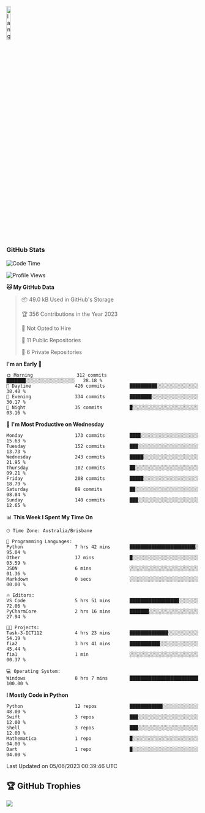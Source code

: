 <p align="left"><img width=15%" src="https://github.com/alansmathew/alansmathew/raw/master/lang.gif" alt="lang image here" /></p>

# <h3 align="left">GitHub Stats</h3>

<!--START_SECTION:waka-->
![Code Time](http://img.shields.io/badge/Code%20Time-225%20hrs%2027%20mins-blue)

![Profile Views](http://img.shields.io/badge/Profile%20Views-0-blue)

**🐱 My GitHub Data** 

> 📦 49.0 kB Used in GitHub's Storage 
 > 
> 🏆 356 Contributions in the Year 2023
 > 
> 🚫 Not Opted to Hire
 > 
> 📜 11 Public Repositories 
 > 
> 🔑 6 Private Repositories 
 > 
**I'm an Early 🐤** 

```text
🌞 Morning                312 commits         ███████░░░░░░░░░░░░░░░░░░   28.18 % 
🌆 Daytime                426 commits         ██████████░░░░░░░░░░░░░░░   38.48 % 
🌃 Evening                334 commits         ████████░░░░░░░░░░░░░░░░░   30.17 % 
🌙 Night                  35 commits          █░░░░░░░░░░░░░░░░░░░░░░░░   03.16 % 
```
📅 **I'm Most Productive on Wednesday** 

```text
Monday                   173 commits         ████░░░░░░░░░░░░░░░░░░░░░   15.63 % 
Tuesday                  152 commits         ███░░░░░░░░░░░░░░░░░░░░░░   13.73 % 
Wednesday                243 commits         █████░░░░░░░░░░░░░░░░░░░░   21.95 % 
Thursday                 102 commits         ██░░░░░░░░░░░░░░░░░░░░░░░   09.21 % 
Friday                   208 commits         █████░░░░░░░░░░░░░░░░░░░░   18.79 % 
Saturday                 89 commits          ██░░░░░░░░░░░░░░░░░░░░░░░   08.04 % 
Sunday                   140 commits         ███░░░░░░░░░░░░░░░░░░░░░░   12.65 % 
```


📊 **This Week I Spent My Time On** 

```text
🕑︎ Time Zone: Australia/Brisbane

💬 Programming Languages: 
Python                   7 hrs 42 mins       ████████████████████████░   95.04 % 
Other                    17 mins             █░░░░░░░░░░░░░░░░░░░░░░░░   03.59 % 
JSON                     6 mins              ░░░░░░░░░░░░░░░░░░░░░░░░░   01.36 % 
Markdown                 0 secs              ░░░░░░░░░░░░░░░░░░░░░░░░░   00.00 % 

🔥 Editors: 
VS Code                  5 hrs 51 mins       ██████████████████░░░░░░░   72.06 % 
PyCharmCore              2 hrs 16 mins       ███████░░░░░░░░░░░░░░░░░░   27.94 % 

🐱‍💻 Projects: 
Task-3-ICT112            4 hrs 23 mins       ██████████████░░░░░░░░░░░   54.19 % 
fia2                     3 hrs 41 mins       ███████████░░░░░░░░░░░░░░   45.44 % 
fia1                     1 min               ░░░░░░░░░░░░░░░░░░░░░░░░░   00.37 % 

💻 Operating System: 
Windows                  8 hrs 7 mins        █████████████████████████   100.00 % 
```

**I Mostly Code in Python** 

```text
Python                   12 repos            ████████████░░░░░░░░░░░░░   48.00 % 
Swift                    3 repos             ███░░░░░░░░░░░░░░░░░░░░░░   12.00 % 
Shell                    3 repos             ███░░░░░░░░░░░░░░░░░░░░░░   12.00 % 
Mathematica              1 repo              █░░░░░░░░░░░░░░░░░░░░░░░░   04.00 % 
Dart                     1 repo              █░░░░░░░░░░░░░░░░░░░░░░░░   04.00 % 
```




 Last Updated on 05/06/2023 00:39:46 UTC
<!--END_SECTION:waka-->

## 🏆 GitHub Trophies

![](https://github-profile-trophy.vercel.app/?username=samh06&theme=discord&no-frame=true&no-bg=false&margin-w=4)

